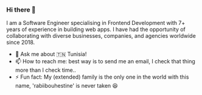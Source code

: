 ### Hi there 👋

I am a Software Engineer specialising in Frontend Development with 7+ years of experience in building web apps. I have had the opportunity of collaborating with diverse businesses, companies, and agencies worldwide since 2018.

- 💬 Ask me about  :tunisia: Tunisia!
- 📫 How to reach me: best way is to send me an email, I check that thing more than I check time..
- ⚡ Fun fact: My (extended) family is the only one in the world with this name, 'rabiibouhestine' is never taken :laughing: 
